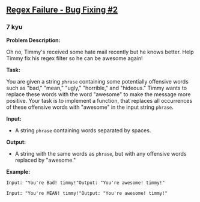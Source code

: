 <h2><a href=https://www.codewars.com/kata/55c423ecf847fbcba100002b/train/javascript target="_blank">Regex Failure - Bug Fixing #2</a></h2><h3>7 kyu</h3><p><strong>Problem Description:</strong></p><p>Oh no, Timmy's received some hate mail recently but he knows better. Help Timmy fix his regex filter so he can be awesome again!</p><p><strong>Task:</strong></p><p>You are given a string <code>phrase</code> containing some potentially offensive words such as "bad," "mean," "ugly," "horrible," and "hideous." Timmy wants to replace these words with the word "awesome" to make the message more positive. Your task is to implement a function, that replaces all occurrences of these offensive words with "awesome" in the input string <code>phrase</code>.</p><p><strong>Input:</strong></p><ul><li>A string <code>phrase</code> containing words separated by spaces.</li></ul><p><strong>Output:</strong></p><ul><li>A string with the same words as <code>phrase</code>, but with any offensive words replaced by "awesome."</li></ul><p><strong>Example:</strong></p><pre><code class="language-plaintext">Input: "You're Bad! timmy!"Output: "You're awesome! timmy!"</code></pre><pre><code class="language-plaintext">Input: "You're MEAN! timmy!"Output: "You're awesome! timmy!"</code></pre>